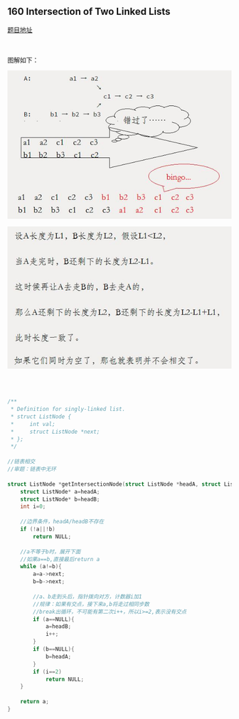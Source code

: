 ## 160 Intersection of Two Linked Lists
[题目地址](https://leetcode.com/problems/intersection-of-two-linked-lists/description/)
<br>
<br>
<br>

图解如下：

![](https://github.com/LUCY78765580/Day-Day-Leetcode/raw/master/screenshorts/linear-list007.jpg)

![](https://github.com/LUCY78765580/Day-Day-Leetcode/raw/master/screenshorts/linear-list008.jpg)

<br>
<br>

```c
/**
 * Definition for singly-linked list.
 * struct ListNode {
 *     int val;
 *     struct ListNode *next;
 * };
 */

//链表相交
//审题：链表中无环

struct ListNode *getIntersectionNode(struct ListNode *headA, struct ListNode *headB) {
    struct ListNode* a=headA;
    struct ListNode* b=headB;
    int i=0;

    //边界条件，headA/headB不存在
    if (!a||!b)
        return NULL;

    //a不等于b时，展开下面
    //如果a==b,直接最后return a
    while (a!=b){
        a=a->next;
        b=b->next;

        //a、b走到头后，指针拨向对方，计数器i加1
        //规律：如果有交点，接下来a,b将走过相同步数
        //break出循环，不可能有第二次i++，所以i>=2,表示没有交点
        if (a==NULL){
            a=headB;
            i++;
        }
        if (b==NULL){
            b=headA;
        }
        if (i==2)
            return NULL;
    }

    return a;
}
```

